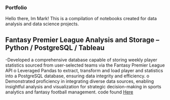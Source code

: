 ### Portfolio
Hello there, Im Mark! This is a compilation of notebooks created for data analysis and data science projects. 


## Fantasy Premier League Analysis and Storage – Python / PostgreSQL / Tableau
-Developed a comprehensive database capable of storing weekly player statistics sourced 
from user-selected teams via the Fantasy Premier League API
o Leveraged Pandas to extract, transform and load player and statistics into a 
PostgreSQL database, ensuring data integrity and efficiency. 
o Demonstrated proficiency in integrating diverse data sources, enabling insightful 
analysis and visualization for strategic decision-making in sports analytics and 
fantasy football management. code found [Here]([URL](https://github.com/amboym/DraftFPLDB)https://github.com/amboym/DraftFPLDB)
